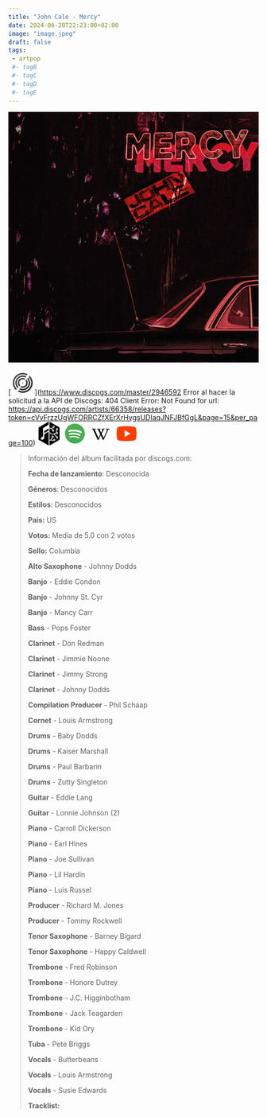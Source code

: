 ```yaml
---
title: "John Cale - Mercy"
date: 2024-06-20T22:23:00+02:00
image: "image.jpeg"
draft: false
tags:
 - artpop
 #- tagB
 #- tagC
 #- tagD
 #- tagE
---
```

![cover](image.jpeg (John-Cale - Mercy))
 
[![discogs](../links/svg/discogs.png (discogs))](https://www.discogs.com/master/2946592
Error al hacer la solicitud a la API de Discogs: 404 Client Error: Not Found for url: https://api.discogs.com/artists/66358/releases?token=cVyFrzzUgWFORRCZfXErXrHygsUDIaqJNFJBfGgL&page=15&per_page=100)
[![musicbrainz](../links/svg/musicbrainz.png (musicbrainz))](https://musicbrainz.org/release/969be629-5208-4d9b-b077-47898e2b30a0)
[![spotify](../links/svg/spotify.png (putify))](https://open.spotify.com/album/0kRucvv6YTD7EJ0jduNmD0)
[![wikipedia](../links/svg/wikipedia.png (wikipedia))](error)
[![youtube](../links/svg/youtube.png (youtube))](https://www.youtube.com/playlist?list=PLvsYXqtYjMYcPl25XlhoTQmueiPc4NE1Y)
 
<!-- [![bandcamp](../links/svg/bandcamp.png (bandcamp))]() -->
<!-- [![lastfm](../links/svg/lastfm.png (lastfm))]() -->
 
> Información del álbum facilitada por discogs.com:
> 
> **Fecha de lanzamiento**: Desconocida
> 
> **Géneros**: Desconocidos
> 
> **Estilos**: Desconocidos
> 
> **Pais:** US
> 
> **Votos:** Media de 5.0 con 2 votos
> 
> **Sello:** Columbia
> 
> **Alto Saxophone** - Johnny Dodds
> 
> **Banjo** - Eddie Condon
> 
> **Banjo** - Johnny St. Cyr
> 
> **Banjo** - Mancy Carr
> 
> **Bass** - Pops Foster
> 
> **Clarinet** - Don Redman
> 
> **Clarinet** - Jimmie Noone
> 
> **Clarinet** - Jimmy Strong
> 
> **Clarinet** - Johnny Dodds
> 
> **Compilation Producer** - Phil Schaap
> 
> **Cornet** - Louis Armstrong
> 
> **Drums** - Baby Dodds
> 
> **Drums** - Kaiser Marshall
> 
> **Drums** - Paul Barbarin
> 
> **Drums** - Zutty Singleton
> 
> **Guitar** - Eddie Lang
> 
> **Guitar** - Lonnie Johnson (2)
> 
> **Piano** - Carroll Dickerson
> 
> **Piano** - Earl Hines
> 
> **Piano** - Joe Sullivan
> 
> **Piano** - Lil Hardin
> 
> **Piano** - Luis Russel
> 
> **Producer** - Richard M. Jones
> 
> **Producer** - Tommy Rockwell
> 
> **Tenor Saxophone** - Barney Bigard
> 
> **Tenor Saxophone** - Happy Caldwell
> 
> **Trombone** - Fred Robinson
> 
> **Trombone** - Honore Dutrey
> 
> **Trombone** - J.C. Higginbotham
> 
> **Trombone** - Jack Teagarden
> 
> **Trombone** - Kid Ory
> 
> **Tuba** - Pete Briggs
> 
> **Vocals** - Butterbeans
> 
> **Vocals** - Louis Armstrong
> 
> **Vocals** - Susie Edwards
> 
> 
> 
> **Tracklist:**
> 
> 

